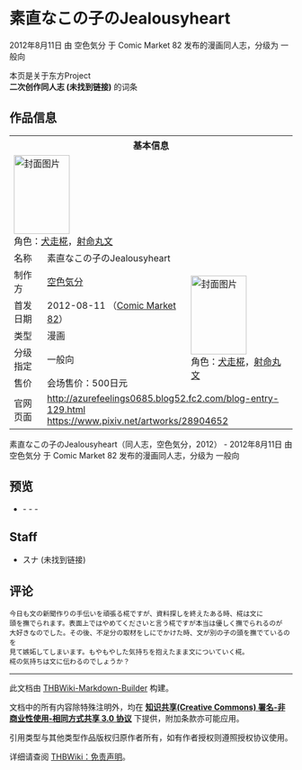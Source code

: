 # 素直なこの子のJealousyheart

<!-- source html: G:\repos\THBWiki-Markdown-Builder\THBWikiMarkdown\Temp\main\e\e5\ns0%3A%E7%B4%A0%E7%9B%B4%E3%81%AA%E3%81%93%E3%81%AE%E5%AD%90%E3%81%AEJealousyheart.html -->

2012年8月11日 由 空色気分 于 Comic Market 82 发布的漫画同人志，分级为 一般向

本页是关于东方Project  
 **二次创作同人志 (未找到链接)** 的词条

## 作品信息

<table><tbody><tr><th colspan="3">基本信息</th></tr><tr><td class="cover-artwork-mobile" colspan="2"><a href="./文件-素直なこの子のJealousyheart封面.jpg.md" class="image" title="封面图片"><img alt="封面图片" src="https://upload.thwiki.cc/thumb/1/1b/%E7%B4%A0%E7%9B%B4%E3%81%AA%E3%81%93%E3%81%AE%E5%AD%90%E3%81%AEJealousyheart%E5%B0%81%E9%9D%A2.jpg/99px-%E7%B4%A0%E7%9B%B4%E3%81%AA%E3%81%93%E3%81%AE%E5%AD%90%E3%81%AEJealousyheart%E5%B0%81%E9%9D%A2.jpg" decoding="async" loading="lazy" width="99" height="140" srcset="https://upload.thwiki.cc/thumb/1/1b/%E7%B4%A0%E7%9B%B4%E3%81%AA%E3%81%93%E3%81%AE%E5%AD%90%E3%81%AEJealousyheart%E5%B0%81%E9%9D%A2.jpg/149px-%E7%B4%A0%E7%9B%B4%E3%81%AA%E3%81%93%E3%81%AE%E5%AD%90%E3%81%AEJealousyheart%E5%B0%81%E9%9D%A2.jpg 1.5x, https://upload.thwiki.cc/thumb/1/1b/%E7%B4%A0%E7%9B%B4%E3%81%AA%E3%81%93%E3%81%AE%E5%AD%90%E3%81%AEJealousyheart%E5%B0%81%E9%9D%A2.jpg/199px-%E7%B4%A0%E7%9B%B4%E3%81%AA%E3%81%93%E3%81%AE%E5%AD%90%E3%81%AEJealousyheart%E5%B0%81%E9%9D%A2.jpg 2x" data-file-width="711" data-file-height="1000"></a><div class="cover-char">角色：<a href="./犬走椛.md" title="犬走椛">犬走椛</a>，<a href="./射命丸文.md" title="射命丸文">射命丸文</a></div></td>
</tr><tr><td class="label">名称</td><td colspan="2"> 素直なこの子のJealousyheart </td></tr><tr><td class="label">制作方</td><td><a href="./空色気分.md" title="空色気分">空色気分</a></td><td class="cover-artwork" rowspan="5" style="min-width:140px;"><a href="./文件-素直なこの子のJealousyheart封面.jpg.md" class="image" title="封面图片"><img alt="封面图片" src="https://upload.thwiki.cc/thumb/1/1b/%E7%B4%A0%E7%9B%B4%E3%81%AA%E3%81%93%E3%81%AE%E5%AD%90%E3%81%AEJealousyheart%E5%B0%81%E9%9D%A2.jpg/99px-%E7%B4%A0%E7%9B%B4%E3%81%AA%E3%81%93%E3%81%AE%E5%AD%90%E3%81%AEJealousyheart%E5%B0%81%E9%9D%A2.jpg" decoding="async" loading="lazy" width="99" height="140" srcset="https://upload.thwiki.cc/thumb/1/1b/%E7%B4%A0%E7%9B%B4%E3%81%AA%E3%81%93%E3%81%AE%E5%AD%90%E3%81%AEJealousyheart%E5%B0%81%E9%9D%A2.jpg/149px-%E7%B4%A0%E7%9B%B4%E3%81%AA%E3%81%93%E3%81%AE%E5%AD%90%E3%81%AEJealousyheart%E5%B0%81%E9%9D%A2.jpg 1.5x, https://upload.thwiki.cc/thumb/1/1b/%E7%B4%A0%E7%9B%B4%E3%81%AA%E3%81%93%E3%81%AE%E5%AD%90%E3%81%AEJealousyheart%E5%B0%81%E9%9D%A2.jpg/199px-%E7%B4%A0%E7%9B%B4%E3%81%AA%E3%81%93%E3%81%AE%E5%AD%90%E3%81%AEJealousyheart%E5%B0%81%E9%9D%A2.jpg 2x" data-file-width="711" data-file-height="1000"></a><div class="cover-char">角色：<a href="./犬走椛.md" title="犬走椛">犬走椛</a>，<a href="./射命丸文.md" title="射命丸文">射命丸文</a></div></td>
</tr><tr><td class="label">首发日期</td><td>2012-08-11&#160;（<a href="/展会作品列表?e=Comic+Market%2382">Comic Market 82</a>）</td></tr><tr><td class="label">类型</td><td>漫画</td></tr><tr><td class="label">分级指定</td><td>一般向</td></tr><tr><td class="label">售价</td><td>会场售价：500日元</td></tr>
<tr><td class="label">官网页面</td><td colspan="2"><a rel="nofollow" class="external free" href="http://azurefeelings0685.blog52.fc2.com/blog-entry-129.html">http://azurefeelings0685.blog52.fc2.com/blog-entry-129.html</a><br><a rel="nofollow" class="external free" href="https://www.pixiv.net/artworks/28904652">https://www.pixiv.net/artworks/28904652</a></td></tr></tbody></table>

素直なこの子のJealousyheart（同人志，空色気分，2012） - 2012年8月11日 由 空色気分 于 Comic Market 82 发布的漫画同人志，分级为 一般向

## 预览
- [](./文件-素直なこの子のJealousyheart预览图1.jpg.md)- [](./文件-素直なこの子のJealousyheart预览图2.jpg.md)- [](./文件-素直なこの子のJealousyheart预览图3.jpg.md)- [](./文件-素直なこの子のJealousyheart预览图4.jpg.md)


## Staff
- スナ (未找到链接)


## 评论
```
今日も文の新聞作りの手伝いを頑張る椛ですが、資料探しを終えたある時、椛は文に
頭を撫でられます。表面上ではやめてくださいと言う椛ですが本当は優しく撫でられるのが
大好きなのでした。その後、不足分の取材をしにでかけた時、文が別の子の頭を撫でているのを
見て嫉妬してしまいます。もやもやした気持ちを抱えたまま文についていく椛。
椛の気持ちは文に伝わるのでしょうか？
```

  
  

  





---

此文档由 [THBWiki-Markdown-Builder](https://github.com/Delsin-Yu/THBWiki-Markdown-Builder) 构建。

文档中的所有内容除特殊注明外，均在 [**知识共享(Creative Commons) 署名-非商业性使用-相同方式共享 3.0 协议**](https://creativecommons.org/licenses/by-sa/3.0/deed.zh-hans) 下提供，附加条款亦可能应用。

引用类型与其他类型作品版权归原作者所有，如有作者授权则遵照授权协议使用。

详细请查阅 [THBWiki：免责声明](https://thbwiki.cc/THBWiki:%E5%85%8D%E8%B4%A3%E5%A3%B0%E6%98%8E)。

